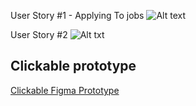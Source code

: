 User Story #1 - Applying To jobs
![Alt text](Activity1.png)

User Story #2 
![Alt txt](Activity2.png)


## Clickable prototype

[Clickable Figma Prototype](https://www.figma.com/proto/7qrDYUCburrZNrgHaV0Gag/Internship-Insight---SWE-with-Bloomberg?type=design&node-id=29-194&t=vbwEFRqmk288MQ6D-1&scaling=scale-down&page-id=0%3A1&starting-point-node-id=1%3A3&mode=design)

